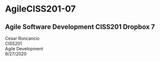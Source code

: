 # AgileCISS201-07
Agile Software Development CISS201 Dropbox 7
----------------------------------------------------------------------------

Cesar Roncancio <br>
CISS201 <br>
Agile Development <br>
9/27/2020
